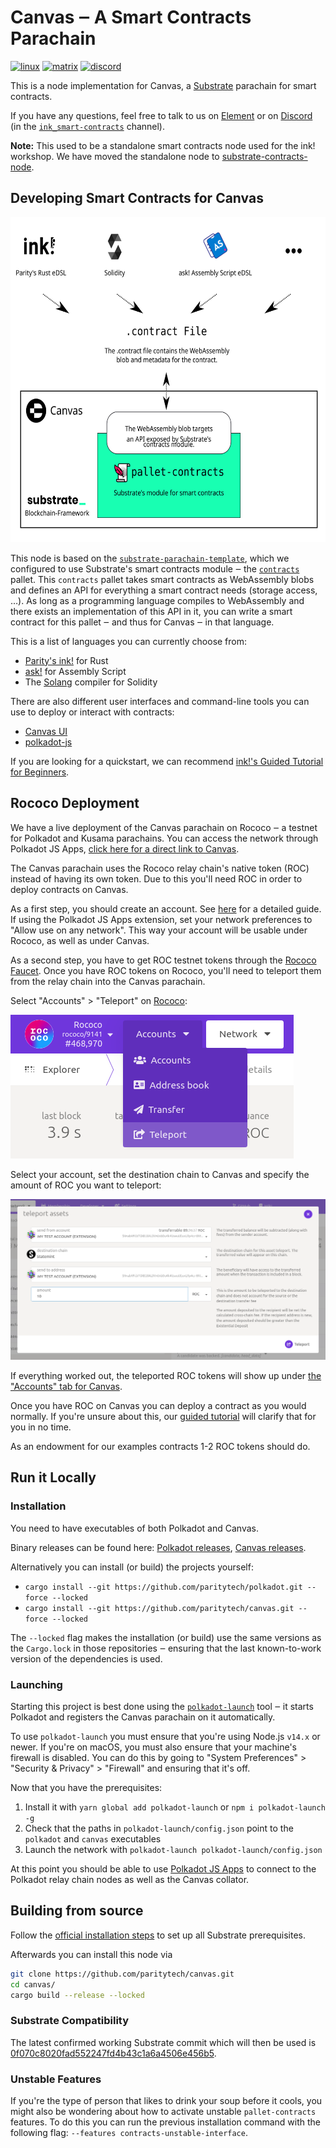 # Canvas ‒ A Smart Contracts Parachain

[![linux][a1]][a2] [![matrix][k1]][k2] [![discord][l1]][l2]

[a1]: https://gitlab.parity.io/parity/canvas/badges/master/pipeline.svg
[a2]: https://gitlab.parity.io/parity/canvas/pipelines?ref=master
[k1]: https://img.shields.io/badge/matrix-chat-brightgreen.svg?style=flat
[k2]: https://riot.im/app/#/room/#ink:matrix.parity.io
[l1]: https://img.shields.io/discord/722223075629727774?style=flat-square&label=discord
[l2]: https://discord.com/invite/wGUDt2p

This is a node implementation for Canvas, a [Substrate](https://github.com/paritytech/substrate)
parachain for smart contracts.

If you have any questions, feel free to talk to us on [Element][k2] or on [Discord][l2]
(in the [`ink_smart-contracts`](https://discord.com/channels/722223075629727774/765280480609828864) channel).

**Note:** This used to be a standalone smart contracts node used for the ink! workshop. We
have moved the standalone node to [substrate-contracts-node](https://github.com/paritytech/substrate-contracts-node/).


## Developing Smart Contracts for Canvas

<div align="center">
    <img src="./.images/how-it-works.svg" alt="How it works" height="520" />
</div>

This node is based on the
[`substrate-parachain-template`](https://github.com/substrate-developer-hub/substrate-parachain-template/),
which we configured to use Substrate's smart contracts module ‒ the [`contracts`](https://github.com/paritytech/substrate/tree/master/frame/contracts)
pallet.
This `contracts` pallet takes smart contracts as WebAssembly blobs and defines an API
for everything a smart contract needs (storage access, …).
As long as a programming language compiles to WebAssembly and there exists an implementation
of this API in it, you can write a smart contract for this pallet ‒ and thus for Canvas ‒ in
that language.

This is a list of languages you can currently choose from:

* [Parity's ink!](https://github.com/paritytech/ink) for Rust
* [ask!](https://github.com/patractlabs/ask) for Assembly Script
* The [Solang](https://github.com/hyperledger-labs/solang) compiler for Solidity

There are also different user interfaces and command-line tools you can use to deploy
or interact with contracts:

* [Canvas UI](https://paritytech.github.io/canvas-ui/)
* [polkadot-js](https://polkadot.js.org/apps/)

If you are looking for a quickstart, we can recommend
[ink!'s Guided Tutorial for Beginners](https://docs.substrate.io/tutorials/v3/ink-workshop/pt1/).

## Rococo Deployment

We have a live deployment of the Canvas parachain on Rococo ‒ a testnet for Polkadot and Kusama parachains.
You can access the network through Polkadot JS Apps,
[click here for a direct link to Canvas](https://polkadot.js.org/apps/?rpc=wss%3A%2F%2Frococo-canvas-rpc.polkadot.io#/explorer).

The Canvas parachain uses the Rococo relay chain's native token (ROC) instead of having its own token.
Due to this you'll need ROC in order to deploy contracts on Canvas.

As a first step, you should create an account. See [here](https://wiki.polkadot.network/docs/learn-account-generation)
for a detailed guide.
If using the Polkadot JS Apps extension, set your network preferences to "Allow use on
any network". This way your account will be usable under Rococo, as well as under Canvas.

As a second step, you have to get ROC testnet tokens through the [Rococo Faucet](https://wiki.polkadot.network/docs/learn-DOT#getting-rococo-tokens).
Once you have ROC tokens on Rococo, you'll need to teleport them from the
relay chain into the Canvas parachain.

Select "Accounts" > "Teleport" on [Rococo](https://polkadot.js.org/apps/?rpc=wss%3A%2F%2Frococo-rpc.polkadot.io#/explorer):

![Teleport ROC to Canvas parachain](./.images/roc-to-can-0.png)

Select your account, set the destination chain to Canvas and specify the amount of ROC
you want to teleport:

![Teleport ROC to Canvas parachain](./.images/roc-to-can-1.png)

If everything worked out, the teleported ROC tokens will show up under 
[the "Accounts" tab for Canvas](https://polkadot.js.org/apps/?rpc=wss%3A%2F%2Frococo-canvas-rpc.polkadot.io#/accounts).

Once you have ROC on Canvas you can deploy a contract as you would normally.
If you're unsure about this, our [guided tutorial](https://docs.substrate.io/tutorials/v3/ink-workshop/pt1/) 
will clarify that for you in no time.

As an endowment for our examples contracts 1-2 ROC tokens should do.

## Run it Locally

### Installation

You need to have executables of both Polkadot and Canvas.

Binary releases can be found here:
[Polkadot releases](https://github.com/paritytech/polkadot/releases),
[Canvas releases](https://github.com/paritytech/canvas/releases).

Alternatively you can install (or build) the projects yourself:

* `cargo install --git https://github.com/paritytech/polkadot.git --force --locked`
* `cargo install --git https://github.com/paritytech/canvas.git --force --locked`

The `--locked` flag makes the installation (or build) use the same versions as the `Cargo.lock`
in those repositories ‒ ensuring that the last known-to-work version of the dependencies is used.

### Launching

Starting this project is best done using the [`polkadot-launch`](https://github.com/paritytech/polkadot-launch) tool ‒
it starts Polkadot and registers the Canvas parachain on it automatically.

To use `polkadot-launch` you must ensure that you're using Node.js `v14.x` or newer. If
you're on macOS, you must also ensure that your machine's firewall is disabled. You can
do this by going to "System Preferences" > "Security & Privacy" > "Firewall" and ensuring
that it's off.

Now that you have the prerequisites:
1. Install it with `yarn global add polkadot-launch` or `npm i polkadot-launch -g`
1. Check that the paths in `polkadot-launch/config.json` point to the `polkadot` and `canvas` executables
1. Launch the network with `polkadot-launch polkadot-launch/config.json`

At this point you should be able to use [Polkadot JS Apps](https://polkadot.js.org/apps/)
to connect to the Polkadot relay chain nodes as well as the Canvas collator.

## Building from source

Follow the [official installation steps](https://docs.substrate.io/v3/getting-started/installation/)
to set up all Substrate prerequisites.

Afterwards you can install this node via

```bash
git clone https://github.com/paritytech/canvas.git
cd canvas/
cargo build --release --locked 
```

### Substrate Compatibility

The latest confirmed working Substrate commit which will then be used is
[0f070c8020fad552247fd4b43c1a6a4506e456b5](https://github.com/paritytech/substrate/commit/0f070c8020fad552247fd4b43c1a6a4506e456b5).

### Unstable Features

If you're the type of person that likes to drink your soup before it cools, you might
also be wondering about how to activate unstable `pallet-contracts` features. To do this
you can run the previous installation command with the following flag: 
`--features contracts-unstable-interface`.
